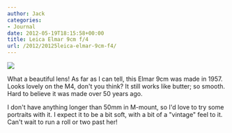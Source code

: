```yaml
---
author: Jack
categories:
- Journal
date: 2012-05-19T18:15:58+00:00
title: Leica Elmar 9cm f/4
url: /2012/20125leica-elmar-9cm-f4/
---
```


![][1] 

What a beautiful lens! As far as I can tell, this Elmar 9cm was made in 1957. Looks lovely on the M4, don't you think? It still works like butter; so smooth. Hard to believe it was made over 50 years ago.

I don't have anything longer than 50mm in M-mount, so I'd love to try some portraits with it. I expect it to be a bit soft, with a bit of a "vintage" feel to it. Can't wait to run a roll or two past her!

 [1]: /img/2012/05/20120519_DSCF1438.jpg